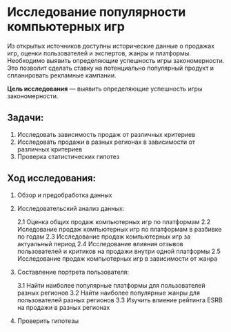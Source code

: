 # Исследование популярности компьютерных игр

Из открытых источников доступны исторические данные о продажах игр, оценки пользователей и экспертов, жанры и платформы. Необходимо выявить определяющие успешность игры закономерности. Это позволит сделать ставку на потенциально популярный продукт и спланировать рекламные кампании. 

**Цель исследования** — выявить определяющие успешность игры закономерности. 

## Задачи:

1. Исследовать зависимость продаж от различных критериев
2. Исследовать продажи в разных регионах в зависимости от различных критериев
3. Проверка статистических гипотез

## Ход исследования:

1. Обзор и предобработка данных

2. Исследовательский анализ данных:

   2.1 Оценка общих продаж компьютерных игр по платформам
   2.2 Иследование продаж компьютерных игр по платформам в разбивке по годам
   2.3 Исследование продаж компьютерных игр за актуальный период
   2.4 Исследование влияния отзывов пользователей и критиков на продажи внутри одной платформы
   2.5 Исследование продаж компьютерных игр в зависимости от жанра

3. Составление портрета пользователя:

   3.1 Найти наиболее популярные платформы для пользователей разных регионов
   3.2 Найти наиболее популярные жанры для пользователей разных регионов
   3.3 Изучить влиение рейтинга ESRB на продажи в разных регионах

4. Проверить гипотезы
